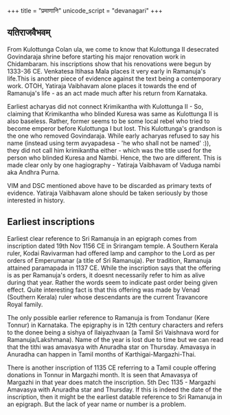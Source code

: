 +++
title = "प्रमाणानि"
unicode_script = "devanagari"
+++

## यतिराजवैभवम्
From Kulottunga Colan ula, we come to know that Kulottunga II desecrated Govindaraja shrine before starting his major renovation work in Chidambaram. his inscriptions show that his renovations were begun by 1333-36 CE. Venkatesa Itihasa Mala places it very early in Ramanuja's life.This is another piece of evidence against the text being a contemporary work. OTOH, Yatiraja Vaibhavam alone places it towards the end of Ramanuja's life - as an act made much after his return from Karnataka.

Earliest acharyas did not connect Krimikantha with Kulottunga II - So, claiming that Krimikantha who blinded Kuresa was same as Kulottunga II is also baseless. Rather, former seems to be some local rebel who tried to become emperor before Kulottunga I but lost. This Kulottunga's grandson is the one who removed Govindaraja. While early acharyas refused to say his name (instead using term avyapadesa - 'he who shall not be named' :)), they did not call him krimikantha either - which was the title used for the person who blinded Kuresa and Nambi. Hence, the two are different. This is made clear only by one hagiography - Yatiraja Vaibhavam of Vaduga nambi aka Andhra Purna. 

VIM and DSC mentioned above have to be discarded as primary texts of evidence. Yatiraja Vaibhavam alone should be taken seriously by those interested in history.


## Earliest inscriptions
Earliest clear reference to Sri Ramanuja in an epigraph comes from inscription dated 19th Nov 1156 CE in Srirangam temple. A Southern Kerala ruler, Kodai Ravivarman had offered lamp and camphor to the Lord as per orders of Emperumanar (a title of Sri Ramanuja). Per tradition, Ramanuja attained paramapada in 1137 CE. While the inscription says that the offering is as per Ramanuja's orders, it doesnt necessarily refer to him as alive during that year. Rather the words seem to indicate past order being given effect. Quite interesting fact is that this offering was made by Venad (Southern Kerala) ruler whose descendants are the current Travancore Royal family. 

The only possible earlier reference to Ramanuja is from Tondanur (Kere Tonnur) in Karnataka. The epigraphy is in 12th century characters and refers to the donee being a sishya of Ilaiyazhvaan (a Tamil Sri Vaishnava word for Ramanuja/Lakshmana). Name of the year is lost due to time but we can read that the tithi was amavasya with Anuradha star on Thursday. Amavasya in Anuradha can happen in Tamil months of Karthigai-Margazhi-Thai. 

There is another inscription of 1135 CE referring to a Tamil couple offering donations in Tonnur in Margazhi month. It is seen that Amavasya of Margazhi in that year does match the inscription. 5th Dec 1135 - Margazhi Amavasya with Anuradha star and Thursday. If this is indeed the date of the inscription, then it might be the earliest datable reference to Sri Ramanuja in an epigraph. But the lack of year name or number is a problem.